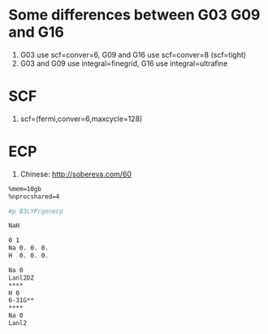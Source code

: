 # Some differences between G03 G09 and G16
1. G03 use scf=conver=6, G09 and G16 use scf=conver=8 (scf=tight)
2. G03 and G09 use integral=finegrid, G16 use integral=ultrafine

# SCF
1. scf=(fermi,conver=6,maxcycle=128)


# ECP
1. Chinese: http://sobereva.com/60
```bash
%mem=10gb
%nprocshared=4

#p B3LYP/genecp

NaH

0 1
Na 0. 0. 0.
H  0. 0. 0.

Na 0
Lanl2DZ
****
H 0
6-31G**
****
Na 0
Lanl2
```
